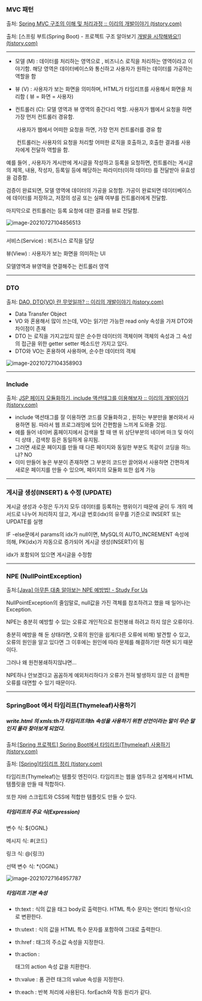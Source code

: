 ### MVC 패턴 

출처: [Spring MVC 구조의 이해 및 처리과정 :: 이리의 개발이야기 (tistory.com)](https://iri-kang.tistory.com/4)

출처: [스프링 부트(Spring Boot) - 프로젝트 구조 알아보기 [개발을 시작해봐요!\] (tistory.com)](https://congsong.tistory.com/13?category=749196)

---

* 모델 (M) : 데이터를 처리하는 영역으로 , 비즈니스 로직을 처리하는 영역이라고 이야기함. 해당 영역은 데이터베이스와 통신하고 사용자가 원하는 데이터를 가공하는 역할을 함 

* 뷰 (V) : 사용자가 보는 화면을 의미하며, HTML가 타임리프를 사용해서 화면을 처리함 ( 뷰 = 화면 = 사용자) 

* 컨트롤러 (C): 모델 영역과 뷰 영역의 중간다리 역할. 사용자가 웹에서 요청을 하면 가장 먼저 컨트롤러 경유함.

  ​						사용자가 웹에서 어떠한 요청을 하면, 가장 먼저 컨트롤러를 경유 함 

  ​						컨트롤러는 사용자의 요청을 처리할 어떠한 로직을 호출하고, 호출한 결과를 사용자에게 전달하						역할을 함. 

예를 들어 , 사용자가 게시판에 게시글을 작성하고 등록을 요청하면, 컨트롤러는 게시글의 제목, 내용, 작성자, 등록일 등에 해당하는 파라미터(이하 데이터) 를 전달받아 유효성을 검증함. 

검증이 완료되면, 모델 영역에 데이터의 가공을 요청함. 가공이 완료되면 데이터베이스에 데이터를 저장하고, 저장의 성공 또는 실패 여부를 컨트롤러에게 전달함. 

마지막으로 컨트롤러는 등록 요청에 대한 결과를 뷰로 전달함. 

![image-20210727104856513](https://user-images.githubusercontent.com/82528589/127428127-b75ce19d-fa86-44e1-a7a1-f567413c8fb5.png)

---

서비스(Service) : 비즈니스 로직을 담당

뷰(View) : 사용자가 보는 화면을 의미하는 UI

모델영역과 뷰영역을 연결해주는 컨트롤러 영역 

---

### DTO 

출처: [DAO, DTO(VO) 란 무엇일까? :: 이리의 개발이야기 (tistory.com)](https://iri-kang.tistory.com/5)

* Data Transfer Object 
* VO 와 혼용해서 많이 쓰는데, VO는 읽기만 가능한 read only 속성을 가져 DTO와 차이점이 존재 
* DTO 는 로직을 가지고있지 않은 순수한 데이터의 객체이며 객체의 속성과 그 속성의 접근을 위한 getter setter 메소드만 가지고 있다. 
* DTO와 VO는 혼용하여 사용하며, 순수한 데이터의 객체

![image-20210727104358903](https://user-images.githubusercontent.com/82528589/127428134-b089aa55-28ed-4ee2-b63e-2104463ae87c.png)



---

### Include

출처: [JSP 페이지 모듈화하기, include 액션태그를 이용해보자 :: 이리의 개발이야기 (tistory.com)](https://iri-kang.tistory.com/7?category=801869)

* include 액션태그를 잘 이용하면 코드를 모듈화하고 , 원하는 부분만을 불러와서 사용하면 됨.  따라서 웹 프로그래밍에 있어 간편함을 느끼게 도와줄 것임.
* 예를 들어 네이버 홈페이지에서 검색을 할 때 맨 위 상단부분의 네이버 마크 및 아이디 상태 , 검색창 등은 동일하게 유지됨. 
* 그러면 새로운 페이지를 만들 때 다른 페이지와 동일한 부분도 똑같이 코딩을 하느냐? NO
* 이미 만들어 놓은 부분이 존재하면 그 부분의 코드만 끌어와서 사용하면 간편하게 새로운 페이지를 만들 수 있으며, 페이지의 모듈화 또한 쉽게 가능 

---

### 게시글 생성(INSERT) & 수정 (UPDATE)

게시글 생성과 수정은 두가지 모두 데이터를 등록하는 행위이기 때문에 굳이 두 개의 메서드로 나누어 처리하지 않고, 게시글 번호(idx)의 유무를 기준으로 INSERT 또는 UPDATE를 실행

IF -else문에서 params의 idx가 null이면, MySQL의 AUTO_INCREMENT 속성에 의해, PK(idx)가 자동으로 증가되어 게시글 생성(INSERT)이 됨

idx가 포함되어 있으면 게시글을 수정함 



---

### NPE (NullPointException)

출처:[[Java\] 아무튼 대충 알아보는 NPE 예방법! - Study For Us](https://studyforus.com/treeview/652860)



NullPointException의 줄임말로, null값을 가진 객체를 참조하려고 했을 때 일어나는 Exception.

NPE는 충분히 예방할 수 있는 오류로 개인적으로 원천봉쇄 하려고 하지 않은 오류이다. 

충분히 예방을 해 둔 상태라면, 오류의 원인을 쉽게(다른 오류에 비해) 발견할 수 있고, 오류의 원인을 알고 있다면 그 이후에는 원인에 따라 문제를 해결하기만 하면 되기 때문이다. 

그러나 왜 원천봉쇄하지않냐면...

NPE하나 안보겠다고 꼼꼼하게 예외처리하다가 오류가 전혀 발생하지 않은 더 끔찍한 오류를 대면할 수 있기 때문이다. 

---

### SpringBoot 에서 타임리프(Thymeleaf)사용하기

##### write.html 의 xmls:th가  타임리프의th 속성을 사용하기 위한 선언이라는 말이 무슨 말인지 몰라 찾아보게 되었다.

출처:[[Spring 프로젝트\] Spring Boot에서 타임리프(Thymeleaf) 사용하기 (tistory.com)](https://hirlawldo.tistory.com/34)

출처: [[Spring\]타임리프 정리 (tistory.com)](https://snoop-study.tistory.com/48)

타임리프(Thymeleaf)는 템플릿 엔진이다. 타임리프는 웹을 염두하고 설계해서 HTML 템플릿을 만들 때 적합하다.

또한 자바 스크립트와 CSS에 적합한 템플릿도 만들 수 있다. 



##### 타임리프의 주요 식(Expression)

변수 식: ${OGNL}

메시지 식: #{코드}

링크 식: @{링크}

선택 변수 식: *{OGNL}



![image-20210727164957787](https://user-images.githubusercontent.com/82528589/127428149-ffe7f74c-41b9-4f82-8a90-5eb21fb0a5bc.png)



##### 타임리프 기본 속성

- th:text : 식의 값을 태그 body로 출력한다. HTML 특수 문자는 엔티티 형식(<)으로 변환한다.

- th:utext : 식의 값을 HTML 특수 문자를 포함하여 그대로 출력한다.

- th:href : 태그의 주소값 속성을 지정한다.

- th:action :

  태그의 action 속성 값을 치환한다.

- th:value : 폼 관련 태그의 value 속성을 지정한다.

- th:each : 반복 처리에 사용된다. forEach와 작동 원리가 같다.

